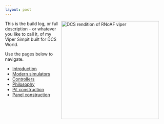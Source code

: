 ```yaml
---
layout: post
---
```


<a href="/viperpit/images/viper_phase.png" border="0"><img align="right" width="320" src="/viperpit/images/viper_phase.png" alt="DCS rendition of RNoAF viper" /></a>

This is the build log, or full description - or whatever you like to call it, of my Viper Simpit built for DCS World.

Use the pages below to navigate.


* [Introduction](./articles/intro.html)
* [Modern simulators](./articles/back.html)
* [Controllers](./articles/controllers.md)
* [Philosophy](./articles/methodology.md)
* [Pit construction](./articles/pitframe.md)
* [Panel construction](./articles/panels.md)
